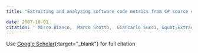 ```yaml
---
title: "Extracting and analyzing software code metrics from C# source code"

date: 2007-10-01
citation: ' Mirco Bianco,  Marco Scotto,  Giancarlo Succi, &quot;Extracting and analyzing software code metrics from C# source code.&quot;, 2007.'
---
```

Use [Google Scholar](https://scholar.google.com/scholar?q=Extracting+and+analyzing+software+code+metrics+from+C#+source+code){:target="_blank"} for full citation